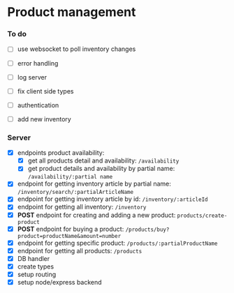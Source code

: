 # Product management

### To do

- [ ] use websocket to poll inventory changes
- [ ] error handling
- [ ] log server
- [ ] fix client side types
- [ ] authentication
- [ ] add new inventory


### Server

- [x] endpoints product availability:
    - [x] get all products detail and availability: `/availability`
    - [x] get product details and availability by partial name: `/availability/:partial name`
- [x] endpoint for getting inventory article by partial name: `/inventory/search/:partialArticleName`
- [x] endpoint for getting inventory article by id: `/inventory/:articleId`
- [x] endpoint for getting all inventory: `/inventory`
- [x] **POST** endpoint for creating and adding a new product: `products/create-product`
- [x] **POST** endpoint for buying a product: `/products/buy?product=productName&amount=number`
- [x] endpoint for getting specific product: `/products/:partialProductName`
- [x] endpoint for getting all products: `/products`
- [x] DB handler
- [x] create types
- [x] setup routing
- [x] setup node/express backend